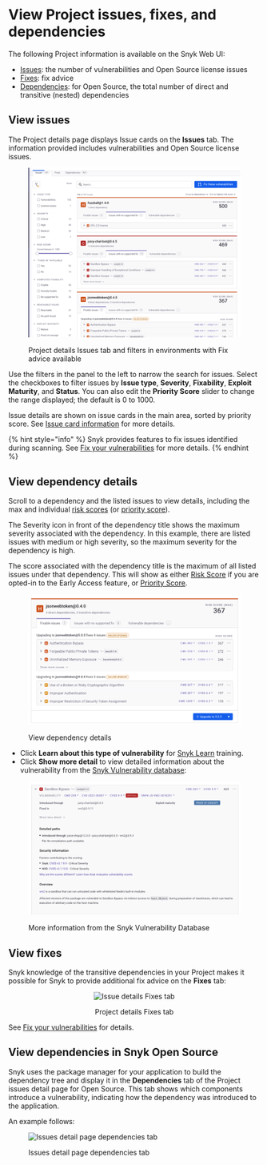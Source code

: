 # View Project issues, fixes, and dependencies

The following Project information is available on the Snyk Web UI:

* [Issues](view-project-issues-fixes-and-dependencies.md#view-issues): the number of vulnerabilities and Open Source license issues
* [Fixes](view-project-issues-fixes-and-dependencies.md#view-fixes): fix advice
* [Dependencies](view-project-issues-fixes-and-dependencies.md#view-dependencies): for Open Source, the total number of direct and transitive (nested) dependencies

## View issues

The Project details page displays Issue cards on the **Issues** tab. The information provided includes vulnerabilities and Open Source license issues.

<figure><img src="../../.gitbook/assets/OS-fix-vulns-issues-in-project.png" alt="Project details Issues tab and filters"><figcaption><p>Project details Issues tab and filters in environments with Fix advice available</p></figcaption></figure>

Use the filters in the panel to the left to narrow the search for issues. Select the checkboxes to filter issues by **Issue type**, **Severity**, **Fixability**, **Exploit Maturity**, and **Status**. You can also edit the **Priority Score** slider to change the range displayed; the default is 0 to 1000.

Issue details are shown on issue cards in the main area, sorted by priority score. See [Issue card information](issue-card-information.md) for more details.

{% hint style="info" %}
Snyk provides features to fix issues identified during scanning. See [Fix your vulnerabilities](../../scan-with-snyk/snyk-open-source/manage-vulnerabilities/fix-your-vulnerabilities.md) for more details.
{% endhint %}

## View dependency details

Scroll to a dependency and the listed issues to view details, including the max and individual [risk scores](../../manage-risk/prioritize-issues-for-fixing/risk-score.md) (or [priority score](../../manage-risk/prioritize-issues-for-fixing/priority-score.md)).

The Severity icon in front of the dependency title shows the maximum severity associated with the dependency. In this example, there are listed issues with medium or high severity, so the maximum severity for the dependency is high.

The score associated with the dependency title is the maximum of all listed issues under that dependency. This will show as either [Risk Score](../../manage-risk/prioritize-issues-for-fixing/risk-score.md) if you are opted-in to the Early Access feature, or [Priority Score](../../manage-risk/prioritize-issues-for-fixing/priority-score.md).

<div align="left"><figure><img src="../../.gitbook/assets/PR-checks-fix-dependencies-issue.png" alt="View issue details"><figcaption><p>View dependency details</p></figcaption></figure></div>

* Click **Learn about this type of vulnerability** for [Snyk Learn](../../snyk-learn/) training.
* Click **Show more detail** to view detailed information about the vulnerability from the [Snyk Vulnerability database](https://snyk.io/product/vulnerability-database/):

<div align="left"><figure><img src="../../.gitbook/assets/Projects-vuln-db-info.png" alt=""><figcaption><p>More information from the Snyk Vulnerability Database</p></figcaption></figure></div>

## View fixes

Snyk knowledge of the transitive dependencies in your Project makes it possible for Snyk to provide additional fix advice on the **Fixes** tab:

<div align="center"><figure><img src="../../.gitbook/assets/Screenshot 2021-10-19 at 11.57.07.png" alt="Issue details Fixes tab"><figcaption><p>Project details Fixes tab</p></figcaption></figure></div>

See [Fix your vulnerabilities](../../scan-with-snyk/snyk-open-source/manage-vulnerabilities/fix-your-vulnerabilities.md) for details.

## View dependencies in Snyk Open Source

Snyk uses the package manager for your application to build the dependency tree and display it in the **Dependencies** tab of the Project issues detail page for Open Source. This tab shows which components introduce a vulnerability, indicating how the dependency was introduced to the application.

An example follows:

<div align="left"><figure><img src="../../.gitbook/assets/Screenshot 2023-06-13 at 08.57.23.png" alt="Issues detail page dependencies tab"><figcaption><p>Issues detail page dependencies tab</p></figcaption></figure></div>
